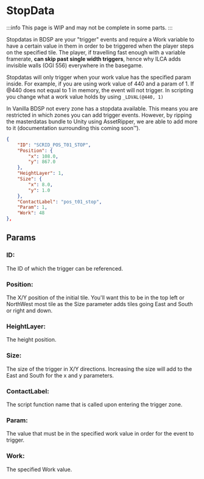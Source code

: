 # StopData

:::info
This page is WIP and may not be complete in some parts.
:::

Stopdatas in BDSP are your "trigger" events and require a Work variable to have a certain value in them in order to be triggered when the player steps on the specified tile. The player, if travelling fast enough with a variable framerate, **can skip past single width triggers**, hence why ILCA adds invisible walls (OGI 556) everywhere in the basegame.

Stopdatas will only trigger when your work value has the specified param inside.
For example, if you are using work value of 440 and a param of 1. If @440 does not equal to 1 in memory, the event will not trigger. In scripting you change what a work value holds by using `_LDVAL(@440, 1)`

In Vanilla BDSP not every zone has a stopdata available. This means you are restricted in which zones you can add trigger events. However, by ripping the masterdatas bundle to Unity using AssetRipper, we are able to add more to it (documentation surrounding this coming soon™).

```json
{
    "ID": "SCRID_POS_T01_STOP",
    "Position": {
        "x": 108.0,
        "y": 867.0
    },
    "HeightLayer": 1,
    "Size": {
        "x": 8.0,
        "y": 1.0
    },
    "ContactLabel": "pos_t01_stop",
    "Param": 1,
    "Work": 48
},
```

## Params
### ID:
The ID of which the trigger can be referenced.

### Position:
The X/Y position of the initial tile. You'll want this to be in the top left or NorthWest most tile as the Size parameter adds tiles going East and South or right and down.

### HeightLayer:
The height position.

### Size:
The size of the trigger in X/Y directions. Increasing the size will add to the East and South for the x and y parameters.

### ContactLabel:
The script function name that is called upon entering the trigger zone.

### Param:
The value that must be in the specified work value in order for the event to trigger.

### Work:
The specified Work value.
